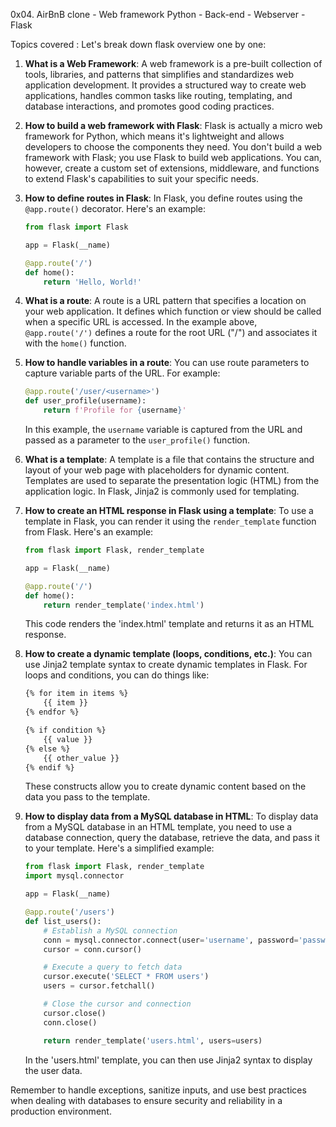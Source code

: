 0x04. AirBnB clone - Web framework
Python - Back-end - Webserver -Flask

Topics covered :
Let's break down flask overview one by one:

1. **What is a Web Framework**:
   A web framework is a pre-built collection of tools, libraries, and patterns that simplifies and standardizes web application development. It provides a structured way to create web applications, handles common tasks like routing, templating, and database interactions, and promotes good coding practices.

2. **How to build a web framework with Flask**:
   Flask is actually a micro web framework for Python, which means it's lightweight and allows developers to choose the components they need. You don't build a web framework with Flask; you use Flask to build web applications. You can, however, create a custom set of extensions, middleware, and functions to extend Flask's capabilities to suit your specific needs.

3. **How to define routes in Flask**:
   In Flask, you define routes using the `@app.route()` decorator. Here's an example:

   ```python
   from flask import Flask

   app = Flask(__name)

   @app.route('/')
   def home():
       return 'Hello, World!'
   ```

4. **What is a route**:
   A route is a URL pattern that specifies a location on your web application. It defines which function or view should be called when a specific URL is accessed. In the example above, `@app.route('/')` defines a route for the root URL ("/") and associates it with the `home()` function.

5. **How to handle variables in a route**:
   You can use route parameters to capture variable parts of the URL. For example:

   ```python
   @app.route('/user/<username>')
   def user_profile(username):
       return f'Profile for {username}'
   ```

   In this example, the `username` variable is captured from the URL and passed as a parameter to the `user_profile()` function.

6. **What is a template**:
   A template is a file that contains the structure and layout of your web page with placeholders for dynamic content. Templates are used to separate the presentation logic (HTML) from the application logic. In Flask, Jinja2 is commonly used for templating.

7. **How to create an HTML response in Flask using a template**:
   To use a template in Flask, you can render it using the `render_template` function from Flask. Here's an example:

   ```python
   from flask import Flask, render_template

   app = Flask(__name)

   @app.route('/')
   def home():
       return render_template('index.html')
   ```

   This code renders the 'index.html' template and returns it as an HTML response.

8. **How to create a dynamic template (loops, conditions, etc.)**:
   You can use Jinja2 template syntax to create dynamic templates in Flask. For loops and conditions, you can do things like:

   ```html
   {% for item in items %}
       {{ item }}
   {% endfor %}

   {% if condition %}
       {{ value }}
   {% else %}
       {{ other_value }}
   {% endif %}
   ```

   These constructs allow you to create dynamic content based on the data you pass to the template.

9. **How to display data from a MySQL database in HTML**:
   To display data from a MySQL database in an HTML template, you need to use a database connection, query the database, retrieve the data, and pass it to your template. Here's a simplified example:

   ```python
   from flask import Flask, render_template
   import mysql.connector

   app = Flask(__name)

   @app.route('/users')
   def list_users():
       # Establish a MySQL connection
       conn = mysql.connector.connect(user='username', password='password', host='localhost', database='mydb')
       cursor = conn.cursor()

       # Execute a query to fetch data
       cursor.execute('SELECT * FROM users')
       users = cursor.fetchall()

       # Close the cursor and connection
       cursor.close()
       conn.close()

       return render_template('users.html', users=users)
   ```

   In the 'users.html' template, you can then use Jinja2 syntax to display the user data.

Remember to handle exceptions, sanitize inputs, and use best practices when dealing with databases to ensure security and reliability in a production environment.